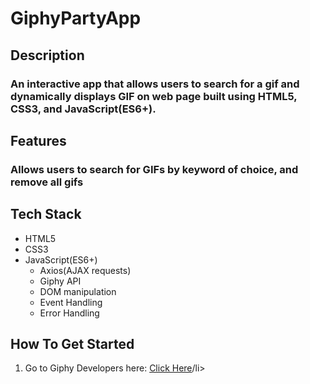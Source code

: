# GiphyPartyApp


<h2>Description</h2>
<h3>An interactive app that allows users to search for a gif and dynamically displays GIF on web page built using HTML5, CSS3, and JavaScript(ES6+).</h3>

<h2>Features</h2>
<h3>Allows users to search for GIFs by keyword of choice, and remove all gifs</h3>


<h2>Tech Stack</h2>
<ul>
  <li>HTML5</li>
    <li>CSS3</li>
    <li>JavaScript(ES6+)
      <ul>
        <li>Axios(AJAX requests)</li>
        <li>Giphy API</li>
        <li>DOM manipulation</li>
        <li>Event Handling</li>
        <li>Error Handling</li>
      </ul>
    </li>
</ul>

<h2>How To Get Started</h2>
<ol>
  <li>Go to Giphy Developers here: <a href="https://developers.giphy.com/)">Click Here</a>/li>
</ol>


